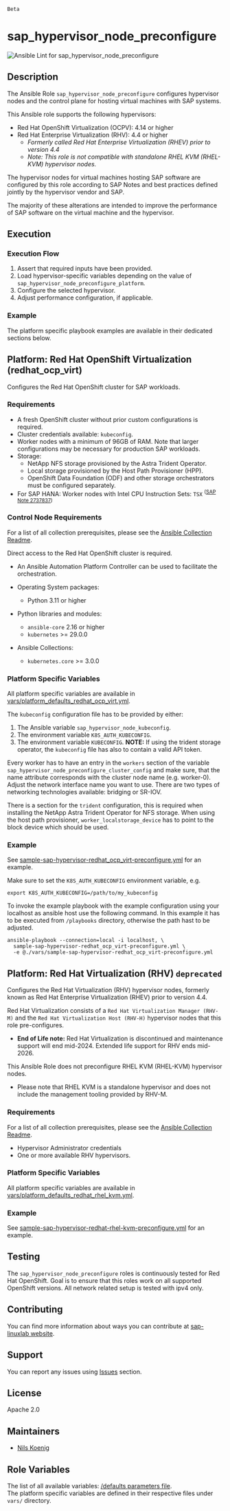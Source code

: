 `Beta`

<!-- BEGIN Title -->
# sap_hypervisor_node_preconfigure
<!-- END Title -->
![Ansible Lint for sap_hypervisor_node_preconfigure](https://github.com/sap-linuxlab/community.sap_infrastructure/actions/workflows/ansible-lint-sap_hypervisor_node_preconfigure.yml/badge.svg)

## Description
<!-- BEGIN Description -->
The Ansible Role `sap_hypervisor_node_preconfigure` configures hypervisor nodes and the control plane for hosting virtual machines with SAP systems.  

This Ansible role supports the following hypervisors:
- Red Hat OpenShift Virtualization (OCPV): 4.14 or higher
- Red Hat Enterprise Virtualization (RHV): 4.4 or higher
  - _Formerly called Red Hat Enterprise Virtualization (RHEV) prior to version 4.4_
  - _Note: This role is not compatible with standalone RHEL KVM (RHEL-KVM) hypervisor nodes._

The hypervisor nodes for virtual machines hosting SAP software are configured by this role according to SAP Notes and best practices defined jointly by the hypervisor vendor and SAP.  

The majority of these alterations are intended to improve the performance of SAP software on the virtual machine and the hypervisor.
<!-- END Description -->

<!-- BEGIN Dependencies -->
<!-- END Dependencies -->

<!-- BEGIN Prerequisites -->
<!-- END Prerequisites -->

## Execution
<!-- BEGIN Execution -->
<!-- END Execution -->

### Execution Flow
<!-- BEGIN Execution Flow -->
1. Assert that required inputs have been provided.
2. Load hypervisor-specific variables depending on the value of `sap_hypervisor_node_preconfigure_platform`.
3. Configure the selected hypervisor.
4. Adjust performance configuration, if applicable.
<!-- END Execution Flow -->

### Example
<!-- BEGIN Execution Example -->
The platform specific playbook examples are available in their dedicated sections below.
<!-- END Execution Example -->


## Platform: Red Hat OpenShift Virtualization (redhat_ocp_virt)
Configures the Red Hat OpenShift cluster for SAP workloads. 

### Requirements
- A fresh OpenShift cluster without prior custom configurations is required.
- Cluster credentials available: `kubeconfig`.
- Worker nodes with a minimum of 96GB of RAM. Note that larger configurations may be necessary for production SAP workloads.
- Storage:
  - NetApp NFS storage provisioned by the Astra Trident Operator.
  - Local storage provisioned by the Host Path Provisioner (HPP).
  - OpenShift Data Foundation (ODF) and other storage orchestrators must be configured separately.
- For SAP HANA: Worker nodes with Intel CPU Instruction Sets: `TSX` <sup>([SAP Note 2737837](https://me.sap.com/notes/2737837/E))</sup>

### Control Node Requirements
For a list of all collection prerequisites, please see the [Ansible Collection Readme](https://github.com/sap-linuxlab/community.sap_infrastructure/blob/main/README.md#requirements).

Direct access to the Red Hat OpenShift cluster is required.
- An Ansible Automation Platform Controller can be used to facilitate the orchestration.

- Operating System packages:
  - Python 3.11 or higher
- Python libraries and modules:
  - `ansible-core` 2.16 or higher
  - `kubernetes` >= 29.0.0
- Ansible Collections:
  - `kubernetes.core` >= 3.0.0

### Platform Specific Variables
All platform specific variables are available in [vars/platform_defaults_redhat_ocp_virt.yml](https://github.com/sap-linuxlab/community.sap_infrastructure/blob/main/roles/sap_hypervisor_node_preconfigure/vars/platform_defaults_redhat_ocp_virt.yml).

The `kubeconfig` configuration file has to be provided by either:
1. The Ansible variable `sap_hypervisor_node_kubeconfig`.
2. The environment variable `K8S_AUTH_KUBECONFIG`.
3. The environment variable `KUBECONFIG`.
**NOTE:** If using the trident storage operator, the `kubeconfig` file has also to contain a valid API token.

Every worker has to have an entry in the `workers` section of the variable `sap_hypervisor_node_preconfigure_cluster_config` and make sure, that the name attribute corresponds with the cluster node name (e.g. worker-0). Adjust the network interface name you want to use. There are two types of networking technologies available: bridging or SR-IOV.

There is a section for the `trident` configuration, this is required when installing the NetApp Astra Trident Operator for NFS storage. When using the host path provisioner, `worker_localstorage_device` has to point to the block device which should be used.

### Example
See [sample-sap-hypervisor-redhat_ocp_virt-preconfigure.yml](https://github.com/sap-linuxlab/community.sap_infrastructure/blob/main/playbooks/sample-sap-hypervisor-redhat_ocp_virt-preconfigure.yml) for an example.

Make sure to set the `K8S_AUTH_KUBECONFIG` environment variable, e.g.
```
export K8S_AUTH_KUBECONFIG=/path/to/my_kubeconfig
```
To invoke the example playbook with the example configuration using your localhost as ansible host use the following command. In this example it has to be executed from `/playbooks` directory, otherwise the path hast to be adjusted.

```shell
ansible-playbook --connection=local -i localhost, \
  sample-sap-hypervisor-redhat_ocp_virt-preconfigure.yml \
  -e @./vars/sample-sap-hypervisor-redhat_ocp_virt-preconfigure.yml
```


## Platform: Red Hat Virtualization (RHV) `deprecated`
Configures the Red Hat Virtualization (RHV) hypervisor nodes, formerly known as Red Hat Enterprise Virtualization (RHEV) prior to version 4.4.

Red Hat Virtualization consists of a `Red Hat Virtualization Manager (RHV-M)` and the `Red Hat Virtualization Host (RHV-H)` hypervisor nodes that this role pre-configures.
  - **End of Life note:** Red Hat Virtualization is discontinued and maintenance support will end mid-2024. Extended life support for RHV ends mid-2026.

This Ansible Role does not preconfigure RHEL KVM (RHEL-KVM) hypervisor nodes.
  - Please note that RHEL KVM is a standalone hypervisor and does not include the management tooling provided by RHV-M.

### Requirements
For a list of all collection prerequisites, please see the [Ansible Collection Readme](https://github.com/sap-linuxlab/community.sap_infrastructure/blob/main/README.md#requirements).

- Hypervisor Administrator credentials
- One or more available RHV hypervisors.

### Platform Specific Variables
All platform specific variables are available in [vars/platform_defaults_redhat_rhel_kvm.yml](https://github.com/sap-linuxlab/community.sap_infrastructure/blob/main/roles/sap_hypervisor_node_preconfigure/vars/platform_defaults_redhat_rhel_kvm.yml).

### Example
See [sample-sap-hypervisor-redhat-rhel-kvm-preconfigure.yml](https://github.com/sap-linuxlab/community.sap_infrastructure/blob/main/playbooks/sample-sap-hypervisor-redhat-rhel-kvm-preconfigure.yml) for an example.


<!-- BEGIN Further Information -->
<!-- END Further Information -->

## Testing
The `sap_hypervisor_node_preconfigure` roles is continuously tested for Red Hat OpenShift. Goal is to ensure that this roles work on all supported OpenShift versions. All network related setup is tested with ipv4 only.

## Contributing
You can find more information about ways you can contribute at [sap-linuxlab website](https://sap-linuxlab.github.io/initiative_contributions/).

## Support
You can report any issues using [Issues](https://github.com/sap-linuxlab/community.sap_infrastructure/issues) section.

## License
<!-- BEGIN License -->
Apache 2.0
<!-- END License -->

## Maintainers
<!-- BEGIN Maintainers -->
- [Nils Koenig](https://github.com/newkit)
<!-- END Maintainers -->

## Role Variables
<!-- BEGIN Role Variables -->
The list of all available variables: [/defaults parameters file](https://github.com/sap-linuxlab/community.sap_infrastructure/blob/main/roles/sap_hypervisor_node_preconfigure/vars/platform_defaults_redhat_rhel_kvm.yml).  
The platform specific variables are defined in their respective files under `vars/` directory.
<!-- END Role Variables -->
